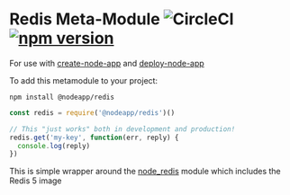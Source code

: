 # Redis Meta-Module ![CircleCI](https://img.shields.io/circleci/build/github/nodeapp-metamodules/redis.svg) [![npm version](https://img.shields.io/npm/v/redis.svg)](https://www.npmjs.com/package/@nodeapp/redis)

For use with [create-node-app](https://github.com/kubesail/create-node-app) and [deploy-node-app](https://github.com/kubesail/deploy-node-app)

To add this metamodule to your project:

```
npm install @nodeapp/redis
```

```js
const redis = require('@nodeapp/redis')()

// This "just works" both in development and production!
redis.get('my-key', function(err, reply) {
  console.log(reply)
})
```

This is simple wrapper around the [node_redis](https://github.com/NodeRedis/node_redis) module which includes the Redis 5 image
